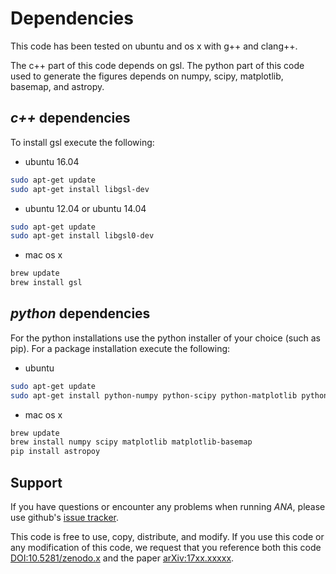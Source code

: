 # Dependencies
This code has been tested on ubuntu and os x with g++ and clang++.

The c++ part of this code depends on gsl.
The python part of this code used to generate the figures depends on numpy, scipy, matplotlib, basemap, and astropy.

## *c++* dependencies
To install gsl execute the following:

* ubuntu 16.04
```sh
sudo apt-get update
sudo apt-get install libgsl-dev
```
* ubuntu 12.04 or ubuntu 14.04
```sh
sudo apt-get update
sudo apt-get install libgsl0-dev
```
* mac os x
```sh
brew update
brew install gsl
```

## *python* dependencies
For the python installations use the python installer of your choice (such as pip). For a package installation execute the following:
* ubuntu
```sh
sudo apt-get update
sudo apt-get install python-numpy python-scipy python-matplotlib python-mpltoolkits.basemap python-astropy
```
* mac os x
```sh
brew update
brew install numpy scipy matplotlib matplotlib-basemap
pip install astropoy
```

## Support
If you have questions or encounter any problems when running *ANA*, please use github's [issue tracker](https://github.com/PeterDenton/ANA/issues).

This code is free to use, copy, distribute, and modify.
If you use this code or any modification of this code, we request that you reference both this code [DOI:10.5281/zenodo.x](https://zenodo.org/record/x) and the paper [arXiv:17xx.xxxxx](https://arxiv.org/abs/17xx.xxxxx).
